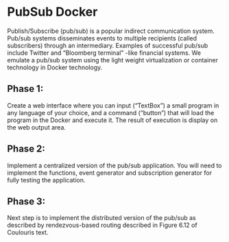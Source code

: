 # PubSub Docker
 
Publish/Subscribe (pub/sub) is a popular indirect communication system. Pub/sub systems disseminates events to multiple recipients (called subscribers) through an intermediary. Examples of successful pub/sub include Twitter and “Bloomberg terminal” -like financial systems. We emulate a pub/sub system using the light weight virtualization or container technology in Docker technology. 

## Phase 1: 
Create a web interface where you can input (“TextBox”) a small program in any language of your choice, and a command (“button”) that will load the program in the Docker and execute it. The result of execution is display on the web output area.

## Phase 2: 
Implement a centralized version of the pub/sub application. You will need to implement the functions, event generator and subscription generator for fully testing the application. 

## Phase 3: 
Next step is to implement the distributed version of the pub/sub as described by rendezvous-based routing described in Figure 6.12 of Coulouris text.
